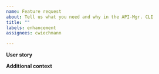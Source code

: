 ```yaml
---
name: Feature request
about: Tell us what you need and why in the API-Mgr. CLI
title: ""
labels: enhancement
assignees: cwiechmann

---
```


**User story**


**Additional context**

